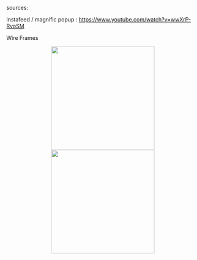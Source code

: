 sources:

instafeed / magnific popup :
https://www.youtube.com/watch?v=wwXrP-RvoSM

Wire Frames 
<div align="center">
  <kbd><img margin="10" rc="https://user-images.githubusercontent.com/42528266/50569456-8f89e300-0d1a-11e9-8a5b-b85b550dbb0f.png" width="270"/></kbd>     <kbd><img src="https://user-images.githubusercontent.com/42528266/50569461-a2041c80-0d1a-11e9-8219-1b2cbc8ed87a.png" width="270"/></kbd>     <kbd><img src="https://user-images.githubusercontent.com/42528266/50569471-c7912600-0d1a-11e9-967b-bc516e459a3c.png" width="270"/></kbd>
</div>

